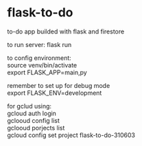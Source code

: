 # flask-to-do
to-do app builded with flask and firestore

to run server:
flask run

to config environment:  
source venv/bin/activate  
export FLASK_APP=main,py  

remember to set up for debug mode  
export FLASK_ENV=development  

for gclud using:  
gcloud auth login  
gclooud config list   
gclooud porjects list  
gcloud config set project flask-to-do-310603  
